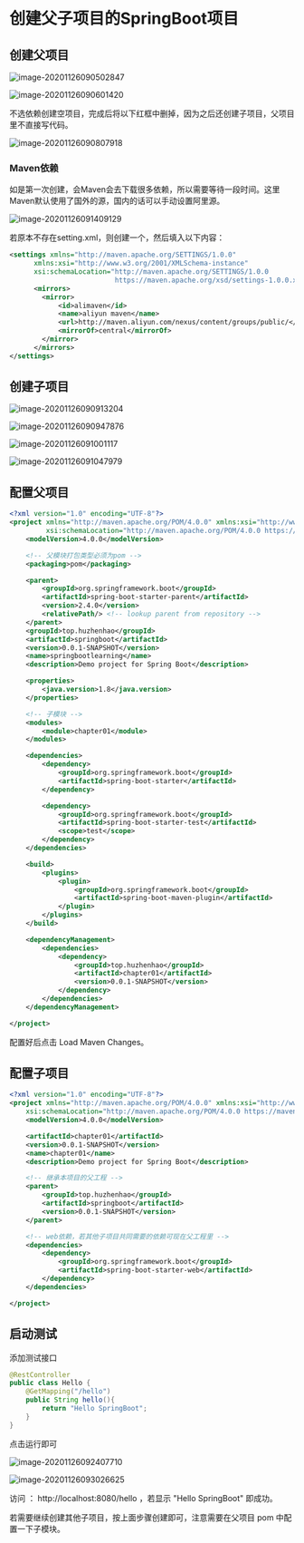 # 创建父子项目的SpringBoot项目

## 创建父项目

![image-20201126090502847](chapter01/image-20201126090502847.png)

![image-20201126090601420](chapter01/image-20201126090601420.png)

不选依赖创建空项目，完成后将以下红框中删掉，因为之后还创建子项目，父项目里不直接写代码。

![image-20201126090807918](chapter01/image-20201126090807918.png)



### Maven依赖

如是第一次创建，会Maven会去下载很多依赖，所以需要等待一段时间。这里Maven默认使用了国外的源，国内的话可以手动设置阿里源。

![image-20201126091409129](chapter01/image-20201126091409129.png)

若原本不存在setting.xml，则创建一个，然后填入以下内容：

```xml
<settings xmlns="http://maven.apache.org/SETTINGS/1.0.0"
      xmlns:xsi="http://www.w3.org/2001/XMLSchema-instance"
      xsi:schemaLocation="http://maven.apache.org/SETTINGS/1.0.0
                          https://maven.apache.org/xsd/settings-1.0.0.xsd">
      <mirrors>
        <mirror>  
            <id>alimaven</id>  
            <name>aliyun maven</name>  
            <url>http://maven.aliyun.com/nexus/content/groups/public/</url>  
            <mirrorOf>central</mirrorOf>          
        </mirror>  
      </mirrors>
</settings>
```



## 创建子项目

![image-20201126090913204](chapter01/image-20201126090913204.png)

![image-20201126090947876](chapter01/image-20201126090947876.png)

![image-20201126091001117](chapter01/image-20201126091001117.png)

![image-20201126091047979](chapter01/image-20201126091047979.png)







## 配置父项目



```xml
<?xml version="1.0" encoding="UTF-8"?>
<project xmlns="http://maven.apache.org/POM/4.0.0" xmlns:xsi="http://www.w3.org/2001/XMLSchema-instance"
         xsi:schemaLocation="http://maven.apache.org/POM/4.0.0 https://maven.apache.org/xsd/maven-4.0.0.xsd">
    <modelVersion>4.0.0</modelVersion>

    <!-- 父模块打包类型必须为pom -->
    <packaging>pom</packaging>

    <parent>
        <groupId>org.springframework.boot</groupId>
        <artifactId>spring-boot-starter-parent</artifactId>
        <version>2.4.0</version>
        <relativePath/> <!-- lookup parent from repository -->
    </parent>
    <groupId>top.huzhenhao</groupId>
    <artifactId>springboot</artifactId>
    <version>0.0.1-SNAPSHOT</version>
    <name>springbootlearning</name>
    <description>Demo project for Spring Boot</description>

    <properties>
        <java.version>1.8</java.version>
    </properties>

    <!-- 子模块 -->
    <modules>
        <module>chapter01</module>
    </modules>

    <dependencies>
        <dependency>
            <groupId>org.springframework.boot</groupId>
            <artifactId>spring-boot-starter</artifactId>
        </dependency>

        <dependency>
            <groupId>org.springframework.boot</groupId>
            <artifactId>spring-boot-starter-test</artifactId>
            <scope>test</scope>
        </dependency>
    </dependencies>

    <build>
        <plugins>
            <plugin>
                <groupId>org.springframework.boot</groupId>
                <artifactId>spring-boot-maven-plugin</artifactId>
            </plugin>
        </plugins>
    </build>

    <dependencyManagement>
        <dependencies>
            <dependency>
                <groupId>top.huzhenhao</groupId>
                <artifactId>chapter01</artifactId>
                <version>0.0.1-SNAPSHOT</version>
            </dependency>
        </dependencies>
    </dependencyManagement>

</project>
```

配置好后点击 Load Maven Changes。



## 配置子项目

```xml
<?xml version="1.0" encoding="UTF-8"?>
<project xmlns="http://maven.apache.org/POM/4.0.0" xmlns:xsi="http://www.w3.org/2001/XMLSchema-instance"
	xsi:schemaLocation="http://maven.apache.org/POM/4.0.0 https://maven.apache.org/xsd/maven-4.0.0.xsd">
	<modelVersion>4.0.0</modelVersion>

	<artifactId>chapter01</artifactId>
	<version>0.0.1-SNAPSHOT</version>
	<name>chapter01</name>
	<description>Demo project for Spring Boot</description>

	<!-- 继承本项目的父工程 -->
	<parent>
		<groupId>top.huzhenhao</groupId>
		<artifactId>springboot</artifactId>
		<version>0.0.1-SNAPSHOT</version>
	</parent>

    <!-- web依赖，若其他子项目共同需要的依赖可现在父工程里 -->
	<dependencies>
		<dependency>
			<groupId>org.springframework.boot</groupId>
			<artifactId>spring-boot-starter-web</artifactId>
		</dependency>
	</dependencies>

</project>
```



## 启动测试

添加测试接口

```java
@RestController
public class Hello {
    @GetMapping("/hello")
    public String hello(){
        return "Hello SpringBoot";
    }
}
```

点击运行即可

![image-20201126092407710](chapter01/image-20201126092407710.png)

![image-20201126093026625](chapter01/image-20201126093026625.png)

访问 ： http://localhost:8080/hello ，若显示 "Hello SpringBoot" 即成功。



若需要继续创建其他子项目，按上面步骤创建即可，注意需要在父项目 pom 中配置一下子模块。